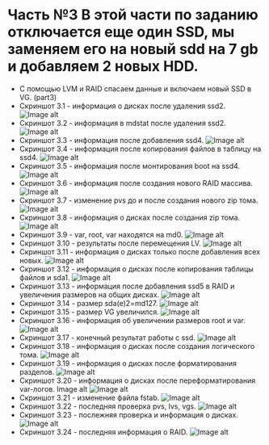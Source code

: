 # Часть №3 В этой части по заданию отключается еще один SSD, мы заменяем его на новый sdd на 7 gb и добавляем 2 новых HDD.
 - С помощью LVM и RAID спасаем данные и включаем новый SSD в VG. (part3)
- Скриншот 3.1 - информация о дисках после удаления ssd2.
![Image alt](https://github.com/galina-shimanskaya/labs-os/blob/master/lab%20№%202/part%203/3.1.png)
- Скриншот 3.2 - информация в mdstat после удаления ssd2.
![Image alt](https://github.com/galina-shimanskaya/labs-os/blob/master/lab%20№%202/part%203/3.2.png)
- Скриншот 3.3 - информация после добавления ssd4.
![Image alt](https://github.com/galina-shimanskaya/labs-os/blob/master/lab%20№%202/part%203/3.3.png)
- Скриншот 3.4 - информация после копирования файлов в таблицу на ssd4.
![Image alt](https://github.com/galina-shimanskaya/labs-os/blob/master/lab%20№%202/part%203/3.4.png)
- Скриншот 3.5 - информация после монтирования boot на ssd4.
![Image alt](https://github.com/galina-shimanskaya/labs-os/blob/master/lab%20№%202/part%203/3.5.png)
- Скриншот 3.6 - информация после создания нового RAID массива.
![Image alt](https://github.com/galina-shimanskaya/labs-os/blob/master/lab%20№%202/part%203/3.6.png)
- Скриншот 3.7 - изменение pvs до и после создания нового zip тома.
![Image alt](https://github.com/galina-shimanskaya/labs-os/blob/master/lab%20№%202/part%203/3.7.png)
- Скриншот 3.8 - информация о дисках после создания zip тома.
![Image alt](https://github.com/galina-shimanskaya/labs-os/blob/master/lab%20№%202/part%203/3.8.png)
- Скриншот 3.9 - var, root, var находятся на md0.
![Image alt](https://github.com/galina-shimanskaya/labs-os/blob/master/lab%20№%202/part%203/3.9.png)
- Скриншот 3.10 - результаты после перемещения LV.
![Image alt](https://github.com/galina-shimanskaya/labs-os/blob/master/lab%20№%202/part%203/3.10.png)
- Скриншот 3.11 - информация о дисках только после добавления всех новых.
![Image alt](https://github.com/galina-shimanskaya/labs-os/blob/master/lab%20№%202/part%203/3.11.png)
- Скриншот 3.12 - информация о дисках после копирования таблицы файлов и sda1.
![Image alt](https://github.com/galina-shimanskaya/labs-os/blob/master/lab%20№%202/part%203/3.12.png)
- Скриншот 3.13 - информация после добавления ssd5 в RAID и увеличения размеров на общих дисках.
![Image alt](https://github.com/galina-shimanskaya/labs-os/blob/master/lab%20№%202/part%203/3.13.png)
- Скриншот 3.14 - размер sda(e)2=md127.
![Image alt](https://github.com/galina-shimanskaya/labs-os/blob/master/lab%20№%202/part%203/3.14.png)
- Скриншот 3.15 - размер VG увеличился.
![Image alt](https://github.com/galina-shimanskaya/labs-os/blob/master/lab%20№%202/part%203/3.15.png)
- Скриншот 3.16 - информация об увеличении размеров root и var.
![Image alt](https://github.com/galina-shimanskaya/labs-os/blob/master/lab%20№%202/part%203/3.16.png)
- Скриншот 3.17 - конечный результат работы с ssd.
![Image alt](https://github.com/galina-shimanskaya/labs-os/blob/master/lab%20№%202/part%203/3.17.png)
- Скриншот 3.18 - информация о дисках после создания логического тома.
![Image alt](https://github.com/galina-shimanskaya/labs-os/blob/master/lab%20№%202/part%203/3.18.png)
- Скриншот 3.19 - информация о дисках после форматирования разделов.
![Image alt](https://github.com/galina-shimanskaya/labs-os/blob/master/lab%20№%202/part%203/3.19.png)
- Скриншот 3.20 - информация о дисках после переформатирования var-логов. Image alt
![Image alt](https://github.com/galina-shimanskaya/labs-os/blob/master/lab%20№%202/part%203/3.20.png)
- Скриншот 3.21 - изменение файла fstab.
![Image alt](https://github.com/galina-shimanskaya/labs-os/blob/master/lab%20№%202/part%203/3.21.png)
- Скриншот 3.22 - последняя проверка pvs, lvs, vgs.
![Image alt](https://github.com/galina-shimanskaya/labs-os/blob/master/lab%20№%202/part%203/3.22.png)
- Скриншот 3.23 - послежняя проверка и информация о дисках.
![Image alt](https://github.com/galina-shimanskaya/labs-os/blob/master/lab%20№%202/part%203/3.23.png)
- Скриншот 3.24 - последняя информация о RAID.
![Image alt](https://github.com/galina-shimanskaya/labs-os/blob/master/lab%20№%202/part%203/3.24.png)
